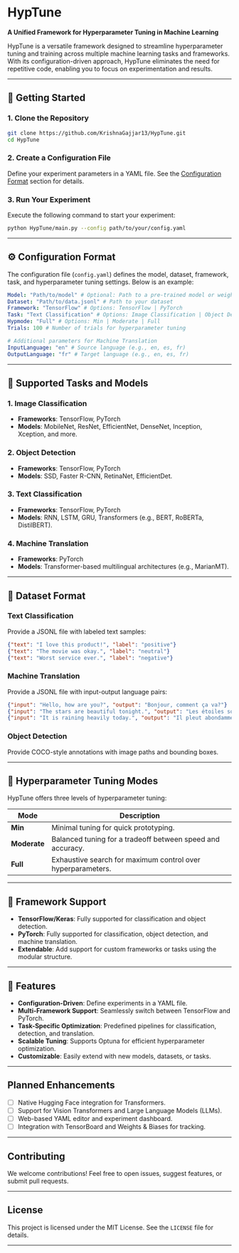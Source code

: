 # **HypTune**

**A Unified Framework for Hyperparameter Tuning in Machine Learning**

HypTune is a versatile framework designed to streamline hyperparameter tuning and training across multiple machine learning tasks and frameworks. With its configuration-driven approach, HypTune eliminates the need for repetitive code, enabling you to focus on experimentation and results.

---

## 🚀 **Getting Started**

### 1. Clone the Repository

```bash
git clone https://github.com/KrishnaGajjar13/HypTune.git
cd HypTune
```

### 2. Create a Configuration File

Define your experiment parameters in a YAML file. See the [Configuration Format](#-configuration-format) section for details.

### 3. Run Your Experiment

Execute the following command to start your experiment:

```bash
python HypTune/main.py --config path/to/your/config.yaml
```

---

## ⚙️ **Configuration Format**

The configuration file (`config.yaml`) defines the model, dataset, framework, task, and hyperparameter tuning settings. Below is an example:

```yaml
Model: "Path/to/model" # Optional: Path to a pre-trained model or weights
Dataset: "Path/to/data.jsonl" # Path to your dataset
Framework: "TensorFlow" # Options: TensorFlow | PyTorch
Task: "Text Classification" # Options: Image Classification | Object Detection | Text Classification | Machine Translation
Hypmode: "Full" # Options: Min | Moderate | Full
Trials: 100 # Number of trials for hyperparameter tuning

# Additional parameters for Machine Translation
InputLanguage: "en" # Source language (e.g., en, es, fr)
OutputLanguage: "fr" # Target language (e.g., en, es, fr)
```

---

## 🧠 **Supported Tasks and Models**

### **1. Image Classification**

- **Frameworks**: TensorFlow, PyTorch
- **Models**: MobileNet, ResNet, EfficientNet, DenseNet, Inception, Xception, and more.

### **2. Object Detection**

- **Frameworks**: TensorFlow, PyTorch
- **Models**: SSD, Faster R-CNN, RetinaNet, EfficientDet.

### **3. Text Classification**

- **Frameworks**: TensorFlow, PyTorch
- **Models**: RNN, LSTM, GRU, Transformers (e.g., BERT, RoBERTa, DistilBERT).

### **4. Machine Translation**

- **Frameworks**: PyTorch
- **Models**: Transformer-based multilingual architectures (e.g., MarianMT).

---

## 📂 **Dataset Format**

### **Text Classification**

Provide a JSONL file with labeled text samples:

```json
{"text": "I love this product!", "label": "positive"}
{"text": "The movie was okay.", "label": "neutral"}
{"text": "Worst service ever.", "label": "negative"}
```

### **Machine Translation**

Provide a JSONL file with input-output language pairs:

```json
{"input": "Hello, how are you?", "output": "Bonjour, comment ça va?"}
{"input": "The stars are beautiful tonight.", "output": "Les étoiles sont belles ce soir."}
{"input": "It is raining heavily today.", "output": "Il pleut abondamment aujourd'hui."}
```

### **Object Detection**

Provide COCO-style annotations with image paths and bounding boxes.

---

## 🔧 **Hyperparameter Tuning Modes**

HypTune offers three levels of hyperparameter tuning:

| **Mode**     | **Description**                                             |
| ------------ | ----------------------------------------------------------- |
| **Min**      | Minimal tuning for quick prototyping.                       |
| **Moderate** | Balanced tuning for a tradeoff between speed and accuracy.  |
| **Full**     | Exhaustive search for maximum control over hyperparameters. |

---

## 🧩 **Framework Support**

- **TensorFlow/Keras**: Fully supported for classification and object detection.
- **PyTorch**: Fully supported for classification, object detection, and machine translation.
- **Extendable**: Add support for custom frameworks or tasks using the modular structure.

---

## 🌟 **Features**

- **Configuration-Driven**: Define experiments in a YAML file.
- **Multi-Framework Support**: Seamlessly switch between TensorFlow and PyTorch.
- **Task-Specific Optimization**: Predefined pipelines for classification, detection, and translation.
- **Scalable Tuning**: Supports Optuna for efficient hyperparameter optimization.
- **Customizable**: Easily extend with new models, datasets, or tasks.

---

## **Planned Enhancements**

- [ ] Native Hugging Face integration for Transformers.
- [ ] Support for Vision Transformers and Large Language Models (LLMs).
- [ ] Web-based YAML editor and experiment dashboard.
- [ ] Integration with TensorBoard and Weights & Biases for tracking.

---

## **Contributing**

We welcome contributions! Feel free to open issues, suggest features, or submit pull requests.

---

## **License**

This project is licensed under the MIT License. See the `LICENSE` file for details.

---
